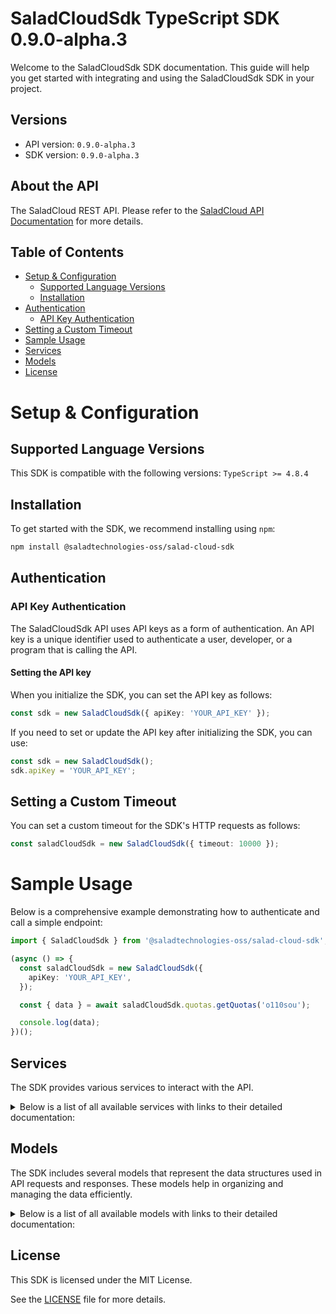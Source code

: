 # SaladCloudSdk TypeScript SDK 0.9.0-alpha.3

Welcome to the SaladCloudSdk SDK documentation. This guide will help you get started with integrating and using the SaladCloudSdk SDK in your project.

## Versions

- API version: `0.9.0-alpha.3`
- SDK version: `0.9.0-alpha.3`

## About the API

The SaladCloud REST API. Please refer to the [SaladCloud API Documentation](https://docs.salad.com/api-reference) for more details.

## Table of Contents

- [Setup & Configuration](#setup--configuration)
  - [Supported Language Versions](#supported-language-versions)
  - [Installation](#installation)
- [Authentication](#authentication)
  - [API Key Authentication](#api-key-authentication)
- [Setting a Custom Timeout](#setting-a-custom-timeout)
- [Sample Usage](#sample-usage)
- [Services](#services)
- [Models](#models)
- [License](#license)

# Setup & Configuration

## Supported Language Versions

This SDK is compatible with the following versions: `TypeScript >= 4.8.4`

## Installation

To get started with the SDK, we recommend installing using `npm`:

```bash
npm install @saladtechnologies-oss/salad-cloud-sdk
```

## Authentication

### API Key Authentication

The SaladCloudSdk API uses API keys as a form of authentication. An API key is a unique identifier used to authenticate a user, developer, or a program that is calling the API.

#### Setting the API key

When you initialize the SDK, you can set the API key as follows:

```ts
const sdk = new SaladCloudSdk({ apiKey: 'YOUR_API_KEY' });
```

If you need to set or update the API key after initializing the SDK, you can use:

```ts
const sdk = new SaladCloudSdk();
sdk.apiKey = 'YOUR_API_KEY';
```

## Setting a Custom Timeout

You can set a custom timeout for the SDK's HTTP requests as follows:

```ts
const saladCloudSdk = new SaladCloudSdk({ timeout: 10000 });
```

# Sample Usage

Below is a comprehensive example demonstrating how to authenticate and call a simple endpoint:

```ts
import { SaladCloudSdk } from '@saladtechnologies-oss/salad-cloud-sdk';

(async () => {
  const saladCloudSdk = new SaladCloudSdk({
    apiKey: 'YOUR_API_KEY',
  });

  const { data } = await saladCloudSdk.quotas.getQuotas('o110sou');

  console.log(data);
})();
```

## Services

The SDK provides various services to interact with the API.

<details> 
<summary>Below is a list of all available services with links to their detailed documentation:</summary>

| Name                                                                             |
| :------------------------------------------------------------------------------- |
| [ContainerGroupsService](documentation/services/ContainerGroupsService.md)       |
| [WorkloadErrorsService](documentation/services/WorkloadErrorsService.md)         |
| [QueuesService](documentation/services/QueuesService.md)                         |
| [QuotasService](documentation/services/QuotasService.md)                         |
| [InferenceEndpointsService](documentation/services/InferenceEndpointsService.md) |
| [OrganizationDataService](documentation/services/OrganizationDataService.md)     |
| [WebhookSecretKeyService](documentation/services/WebhookSecretKeyService.md)     |

</details>

## Models

The SDK includes several models that represent the data structures used in API requests and responses. These models help in organizing and managing the data efficiently.

<details> 
<summary>Below is a list of all available models with links to their detailed documentation:</summary>

| Name                                                                                           | Description                                                              |
| :--------------------------------------------------------------------------------------------- | :----------------------------------------------------------------------- |
| [ContainerGroupList](documentation/models/ContainerGroupList.md)                               | Represents a list of container groups                                    |
| [CreateContainerGroup](documentation/models/CreateContainerGroup.md)                           | Represents a request to create a container group                         |
| [ContainerGroup](documentation/models/ContainerGroup.md)                                       | Represents a container group                                             |
| [UpdateContainerGroup](documentation/models/UpdateContainerGroup.md)                           | Represents a request to update a container group                         |
| [ContainerGroupInstances](documentation/models/ContainerGroupInstances.md)                     | Represents a list of container group instances                           |
| [ContainerGroupInstance](documentation/models/ContainerGroupInstance.md)                       | Represents the details of a single container group instance              |
| [WorkloadErrorList](documentation/models/WorkloadErrorList.md)                                 | Represents a list of workload errors                                     |
| [QueueList](documentation/models/QueueList.md)                                                 | Represents a list of queues                                              |
| [CreateQueue](documentation/models/CreateQueue.md)                                             | Represents a request to create a new queue.                              |
| [Queue](documentation/models/Queue.md)                                                         | Represents a queue.                                                      |
| [UpdateQueue](documentation/models/UpdateQueue.md)                                             | Represents a request to update an existing queue.                        |
| [QueueJobList](documentation/models/QueueJobList.md)                                           | Represents a list of queue jobs                                          |
| [CreateQueueJob](documentation/models/CreateQueueJob.md)                                       | Represents a request to create a queue job                               |
| [QueueJob](documentation/models/QueueJob.md)                                                   | Represents a queue job                                                   |
| [Quotas](documentation/models/Quotas.md)                                                       | Represents the organization quotas                                       |
| [InferenceEndpointsList](documentation/models/InferenceEndpointsList.md)                       | Represents a list of inference endpoints                                 |
| [InferenceEndpoint](documentation/models/InferenceEndpoint.md)                                 | Represents an inference endpoint                                         |
| [InferenceEndpointJobList](documentation/models/InferenceEndpointJobList.md)                   | Represents a list of inference endpoint jobs                             |
| [CreateInferenceEndpointJob](documentation/models/CreateInferenceEndpointJob.md)               | Represents a request to create a inference endpoint job                  |
| [InferenceEndpointJob](documentation/models/InferenceEndpointJob.md)                           | Represents a inference endpoint job                                      |
| [GpuClassesList](documentation/models/GpuClassesList.md)                                       | Represents a list of GPU classes                                         |
| [WebhookSecretKey](documentation/models/WebhookSecretKey.md)                                   | Represents a webhook secret key                                          |
| [Container](documentation/models/Container.md)                                                 | Represents a container                                                   |
| [ContainerRestartPolicy](documentation/models/ContainerRestartPolicy.md)                       |                                                                          |
| [ContainerGroupState](documentation/models/ContainerGroupState.md)                             | Represents a container group state                                       |
| [CountryCode](documentation/models/CountryCode.md)                                             |                                                                          |
| [ContainerGroupNetworking](documentation/models/ContainerGroupNetworking.md)                   | Represents container group networking parameters                         |
| [ContainerGroupLivenessProbe](documentation/models/ContainerGroupLivenessProbe.md)             | Represents the container group liveness probe                            |
| [ContainerGroupReadinessProbe](documentation/models/ContainerGroupReadinessProbe.md)           | Represents the container group readiness probe                           |
| [ContainerGroupStartupProbe](documentation/models/ContainerGroupStartupProbe.md)               | Represents the container group startup probe                             |
| [ContainerGroupQueueConnection](documentation/models/ContainerGroupQueueConnection.md)         | Represents container group queue connection                              |
| [QueueAutoscaler](documentation/models/QueueAutoscaler.md)                                     | Represents the autoscaling rules for a queue                             |
| [ContainerResourceRequirements](documentation/models/ContainerResourceRequirements.md)         | Represents a container resource requirements                             |
| [ContainerGroupPriority](documentation/models/ContainerGroupPriority.md)                       |                                                                          |
| [ContainerGroupStatus](documentation/models/ContainerGroupStatus.md)                           |                                                                          |
| [ContainerGroupInstanceStatusCount](documentation/models/ContainerGroupInstanceStatusCount.md) | Represents a container group instance status count                       |
| [ContainerNetworkingProtocol](documentation/models/ContainerNetworkingProtocol.md)             |                                                                          |
| [ContainerGroupProbeTcp](documentation/models/ContainerGroupProbeTcp.md)                       |                                                                          |
| [ContainerGroupProbeHttp](documentation/models/ContainerGroupProbeHttp.md)                     |                                                                          |
| [ContainerGroupProbeGrpc](documentation/models/ContainerGroupProbeGrpc.md)                     |                                                                          |
| [ContainerGroupProbeExec](documentation/models/ContainerGroupProbeExec.md)                     |                                                                          |
| [ContainerProbeHttpScheme](documentation/models/ContainerProbeHttpScheme.md)                   |                                                                          |
| [ContainerGroupProbeHttpHeaders2](documentation/models/ContainerGroupProbeHttpHeaders2.md)     |                                                                          |
| [CreateContainer](documentation/models/CreateContainer.md)                                     | Represents a container                                                   |
| [CreateContainerGroupNetworking](documentation/models/CreateContainerGroupNetworking.md)       | Represents container group networking parameters                         |
| [UpdateContainer](documentation/models/UpdateContainer.md)                                     | Represents an update container object                                    |
| [UpdateContainerGroupNetworking](documentation/models/UpdateContainerGroupNetworking.md)       | Represents update container group networking parameters                  |
| [WorkloadError](documentation/models/WorkloadError.md)                                         | Represents a workload error                                              |
| [QueueJobEvent](documentation/models/QueueJobEvent.md)                                         | Represents an event for queue job                                        |
| [ContainerGroupsQuotas](documentation/models/ContainerGroupsQuotas.md)                         |                                                                          |
| [RecipesQuotas](documentation/models/RecipesQuotas.md)                                         |                                                                          |
| [InferenceEndpointJobEvent](documentation/models/InferenceEndpointJobEvent.md)                 | Represents an event for inference endpoint job                           |
| [GpuClass](documentation/models/GpuClass.md)                                                   | Represents a GPU Class                                                   |
| [GpuClassPrice](documentation/models/GpuClassPrice.md)                                         | Represents the price of a GPU class for a given container group priority |

</details>

## License

This SDK is licensed under the MIT License.

See the [LICENSE](LICENSE) file for more details.
